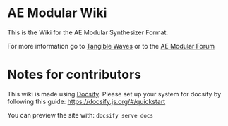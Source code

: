 # AE Modular Wiki
This is the Wiki for the AE Modular Synthesizer Format.

For more information go to [Tangible Waves](https://tangiblewaves.com) or to the [AE Modular Forum](https://forum.aemodular.com)

# Notes for contributors
This wiki is made using [Docsify](https://docsify.js.org/). Please set up your system for docsify by following this guide: https://docsify.js.org/#/quickstart

You can preview the site with:
```docsify serve docs```

